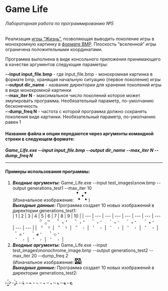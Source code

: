 # Game Life
###### Лабораторная работа по программированию №5

Реализация [игры “Жизнь”](https://en.wikipedia.org/wiki/Conway%27s_Game_of_Life), позволяющая выводить поколение игры в монохромную картинку в [формате BMP](https://en.wikipedia.org/wiki/BMP_file_format). Плоскость “вселенной” игры ограничена положительными координатами.  

Программа выполнена в виде консольного приложения принимающего в качестве аргументов следующие параметры:  

__--input input_file.bmp__ - где input_file.bmp - монохромная картинка в формате bmp, хранящая начальную ситуацию (первое поколение) игры  
__--output dir_name__ - название директории для хранения поколений игры в виде
монохромной картинки  
__--max_iter N__ - максимальное число поколений которое может эмулировать программа. Необязательный параметр, по-умолчанию бесконечность  
__--dump_freq N__ - частота с которой программа должно сохранять поколения виде картинки. Необязательный параметр, по-умолчанию равен 1  

#### Название файла и опции передаются через аргументы командной строки в следующем формате:  
___Game_Life.exe --input input_file.bmp --output dir_name --max_iter N --dump_freq N___  

---
#### Примеры использования программы:

1. ___Входные аргументы:___ Game_Life.exe --input test_images\snow.bmp --output generations_test1 --max_iter 10  
(Изначальное изображение: ![snow](https://github.com/NadezhdaShilaeva/Game_Life/blob/main/test_images/snow.bmp?raw=true))  
___Выходные данные:___  Программа создает 10 новых изображений в директории generations_test1:  
| 1 | 2 | 3 | 4 | 5 | 6 | 7 | 8 | 9 | 10 |
| --- | --- | --- | --- | --- | --- | --- | --- | --- | --- |
| ![1](https://github.com/NadezhdaShilaeva/Game_Life/blob/main/generations_test1/generation_1.bmp?raw=true) | 
![2](https://github.com/NadezhdaShilaeva/Game_Life/blob/main/generations_test1/generation_2.bmp?raw=true) | 
![3](https://github.com/NadezhdaShilaeva/Game_Life/blob/main/generations_test1/generation_3.bmp?raw=true) | 
![4](https://github.com/NadezhdaShilaeva/Game_Life/blob/main/generations_test1/generation_4.bmp?raw=true) | 
![5](https://github.com/NadezhdaShilaeva/Game_Life/blob/main/generations_test1/generation_5.bmp?raw=true) | 
![6](https://github.com/NadezhdaShilaeva/Game_Life/blob/main/generations_test1/generation_6.bmp?raw=true) | 
![7](https://github.com/NadezhdaShilaeva/Game_Life/blob/main/generations_test1/generation_7.bmp?raw=true) | 
![8](https://github.com/NadezhdaShilaeva/Game_Life/blob/main/generations_test1/generation_8.bmp?raw=true) | 
![9](https://github.com/NadezhdaShilaeva/Game_Life/blob/main/generations_test1/generation_9.bmp?raw=true) | 
![10](https://github.com/NadezhdaShilaeva/Game_Life/blob/main/generations_test1/generation_10.bmp?raw=true) |  
2. ___Входные аргументы:___ Game_Life.exe --input test_images\monochrome_image.bmp --output generations_test2 --max_iter 20 --dump_freq 2  
(Изначальное изображение: ![picture](https://github.com/NadezhdaShilaeva/Game_Life/blob/main/test_images/monochrome_image.bmp?raw=true))  
___Выходные данные:___  Программа создает 10 новых изображений в директории generations_test2:  

![1](https://github.com/NadezhdaShilaeva/Game_Life/blob/main/generations_test2/generation_2.bmp?raw=true) 
![2](https://github.com/NadezhdaShilaeva/Game_Life/blob/main/generations_test2/generation_4.bmp?raw=true) 
![3](https://github.com/NadezhdaShilaeva/Game_Life/blob/main/generations_test2/generation_6.bmp?raw=true) 
![4](https://github.com/NadezhdaShilaeva/Game_Life/blob/main/generations_test2/generation_8.bmp?raw=true) 
![5](https://github.com/NadezhdaShilaeva/Game_Life/blob/main/generations_test2/generation_10.bmp?raw=true) 
![6](https://github.com/NadezhdaShilaeva/Game_Life/blob/main/generations_test2/generation_12.bmp?raw=true) 
![7](https://github.com/NadezhdaShilaeva/Game_Life/blob/main/generations_test2/generation_14.bmp?raw=true) 
![8](https://github.com/NadezhdaShilaeva/Game_Life/blob/main/generations_test2/generation_16.bmp?raw=true) 
![9](https://github.com/NadezhdaShilaeva/Game_Life/blob/main/generations_test2/generation_18.bmp?raw=true) 
![10](https://github.com/NadezhdaShilaeva/Game_Life/blob/main/generations_test2/generation_20.bmp?raw=true)